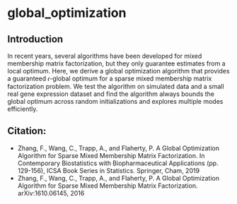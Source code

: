 # global_optimization

## Introduction

 In recent years, several algorithms have been developed for mixed membership matrix factorization, but they only guarantee estimates from a local optimum. 
 Here, we derive a global optimization algorithm that provides a guaranteed 𝜖-global optimum for a sparse mixed membership matrix factorization problem. 
 We test the algorithm on simulated data and a small real gene expression dataset and find the algorithm always bounds the global optimum across random initializations and explores multiple modes efficiently.


## Citation:

- Zhang, F., Wang, C., Trapp, A., and Flaherty, P. A Global Optimization Algorithm for Sparse Mixed Membership Matrix Factorization. In Contemporary Biostatistics with Biopharmaceutical Applications (pp. 129-156), 
ICSA Book Series in Statistics. Springer, Cham, 2019
- Zhang, F., Wang, C., Trapp, A., and Flaherty, P. A Global Optimization Algorithm for Sparse Mixed Membership Matrix Factorization. arXiv:1610.06145, 2016
